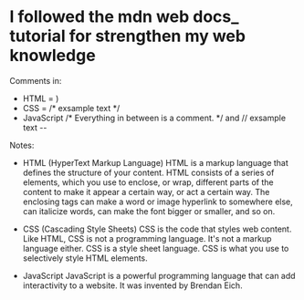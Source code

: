# I followed the mdn web docs_ tutorial for strengthen my web knowledge

Comments in:
- HTML = <!-- exsample text --+>   (without the + inside the -->)
- CSS = /* exsample text */
- JavaScript /* Everything in between is a comment. */ and // exsample text 
--

Notes:
- HTML (HyperText Markup Language)
HTML is a markup language that defines the structure of your content. HTML consists of a series of elements, which you use to enclose, or wrap, different parts of the content to make it appear a certain way, or act a certain way. The enclosing tags can make a word or image hyperlink to somewhere else, can italicize words, can make the font bigger or smaller, and so on.



- CSS (Cascading Style Sheets)
CSS is the code that styles web content. Like HTML, CSS is not a programming language. It's not a markup language either. CSS is a style sheet language. CSS is what you use to selectively style HTML elements.



- JavaScript
JavaScript is a powerful programming language that can add interactivity to a website. It was invented by Brendan Eich.

